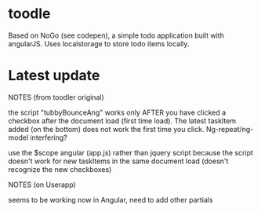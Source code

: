 toodle
==============

Based on NoGo (see codepen), a simple todo application built with angularJS. 
Uses localstorage to store todo items locally.

Latest update 
==============

NOTES (from toodler original)

the script "tubbyBounceAng" works only AFTER you have clicked a checkbox
after the document load (first time load). The latest taskItem added (on the bottom) 
does not work the first time you click. Ng-repeat/ng-model interfering? 

use the $scope angular (app.js) rather than jquery script because the script doesn't
work for new taskItems in the same document load (doesn't recognize the new checkboxes)

NOTES (on Userapp)

seems to be working now in Angular, need to add other partials